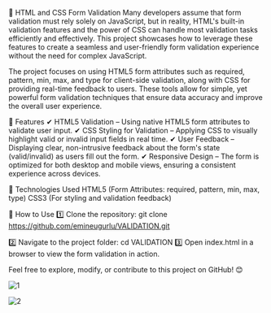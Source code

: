 🚀 HTML and CSS Form Validation
Many developers assume that form validation must rely solely on JavaScript, but in reality, HTML's built-in validation features and the power of CSS can handle most validation tasks efficiently and effectively. This project showcases how to leverage these features to create a seamless and user-friendly form validation experience without the need for complex JavaScript.

The project focuses on using HTML5 form attributes such as required, pattern, min, max, and type for client-side validation, along with CSS for providing real-time feedback to users. These tools allow for simple, yet powerful form validation techniques that ensure data accuracy and improve the overall user experience.

🌟 Features
✔ HTML5 Validation – Using native HTML5 form attributes to validate user input.
✔ CSS Styling for Validation – Applying CSS to visually highlight valid or invalid input fields in real time.
✔ User Feedback – Displaying clear, non-intrusive feedback about the form's state (valid/invalid) as users fill out the form.
✔ Responsive Design – The form is optimized for both desktop and mobile views, ensuring a consistent experience across devices.

🔧 Technologies Used
HTML5 (Form Attributes: required, pattern, min, max, type)
CSS3 (For styling and validation feedback)

🚀 How to Use
1️⃣ Clone the repository:
git clone https://github.com/emineugurlu/VALIDATION.git

2️⃣ Navigate to the project folder:
cd VALIDATION
3️⃣ Open index.html in a browser to view the form validation in action.

Feel free to explore, modify, or contribute to this project on GitHub! 😊

![1](https://github.com/user-attachments/assets/02013b14-6e25-413b-b2c2-cd5a56967575)

![2](https://github.com/user-attachments/assets/69c110f4-0045-4015-8e84-b1fb4a9cea96)
